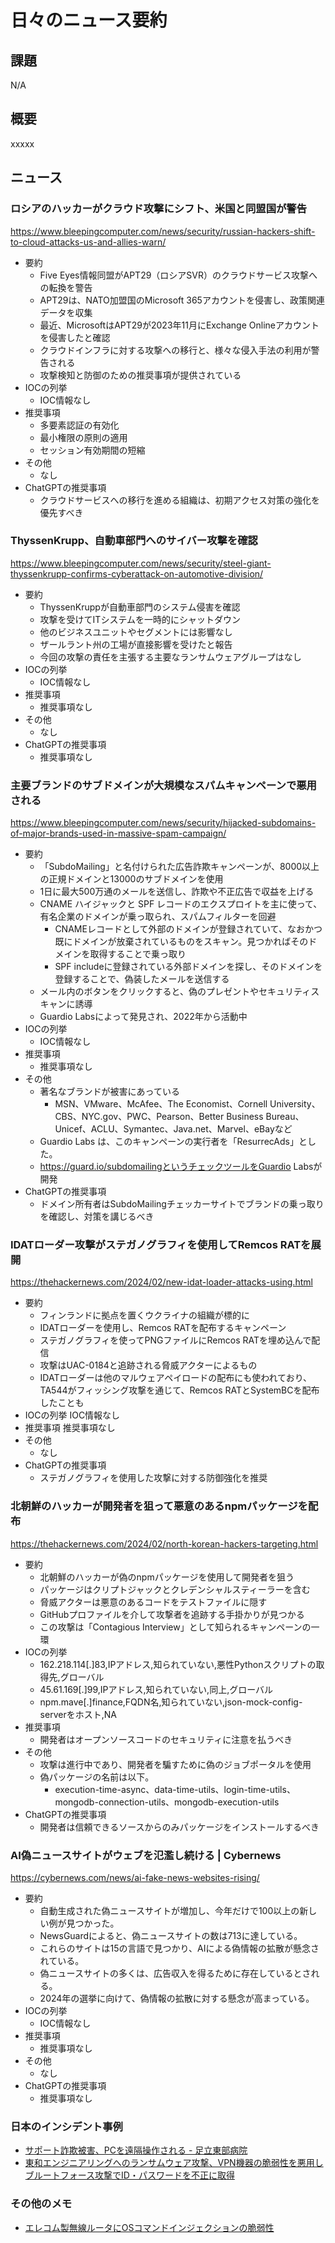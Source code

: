 # 日々のニュース要約

## 課題

N/A

## 概要

xxxxx

## ニュース

### ロシアのハッカーがクラウド攻撃にシフト、米国と同盟国が警告
https://www.bleepingcomputer.com/news/security/russian-hackers-shift-to-cloud-attacks-us-and-allies-warn/

- 要約
    - Five Eyes情報同盟がAPT29（ロシアSVR）のクラウドサービス攻撃への転換を警告
    - APT29は、NATO加盟国のMicrosoft 365アカウントを侵害し、政策関連データを収集
    - 最近、MicrosoftはAPT29が2023年11月にExchange Onlineアカウントを侵害したと確認
    - クラウドインフラに対する攻撃への移行と、様々な侵入手法の利用が警告される
    - 攻撃検知と防御のための推奨事項が提供されている
- IOCの列挙
    - IOC情報なし
- 推奨事項
    - 多要素認証の有効化
    - 最小権限の原則の適用
    - セッション有効期間の短縮
- その他
    - なし
- ChatGPTの推奨事項
    - クラウドサービスへの移行を進める組織は、初期アクセス対策の強化を優先すべき

### ThyssenKrupp、自動車部門へのサイバー攻撃を確認
https://www.bleepingcomputer.com/news/security/steel-giant-thyssenkrupp-confirms-cyberattack-on-automotive-division/

- 要約
    - ThyssenKruppが自動車部門のシステム侵害を確認
    - 攻撃を受けてITシステムを一時的にシャットダウン
    - 他のビジネスユニットやセグメントには影響なし
    - ザールラント州の工場が直接影響を受けたと報告
    - 今回の攻撃の責任を主張する主要なランサムウェアグループはなし
- IOCの列挙
    - IOC情報なし
- 推奨事項
    - 推奨事項なし
- その他
    - なし
- ChatGPTの推奨事項
    - 推奨事項なし

### 主要ブランドのサブドメインが大規模なスパムキャンペーンで悪用される
https://www.bleepingcomputer.com/news/security/hijacked-subdomains-of-major-brands-used-in-massive-spam-campaign/

- 要約
    - 「SubdoMailing」と名付けられた広告詐欺キャンペーンが、8000以上の正規ドメインと13000のサブドメインを使用
    - 1日に最大500万通のメールを送信し、詐欺や不正広告で収益を上げる
    - CNAME ハイジャックと SPF レコードのエクスプロイトを主に使って、有名企業のドメインが乗っ取られ、スパムフィルターを回避
      - CNAMEレコードとして外部のドメインが登録されていて、なおかつ既にドメインが放棄されているものをスキャン。見つかればそのドメインを取得することで乗っ取り
      - SPF includeに登録されている外部ドメインを探し、そのドメインを登録することで、偽装したメールを送信する
    - メール内のボタンをクリックすると、偽のプレゼントやセキュリティスキャンに誘導
    - Guardio Labsによって発見され、2022年から活動中
- IOCの列挙
    - IOC情報なし
- 推奨事項
    - 推奨事項なし
- その他
    - 著名なブランドが被害にあっている
      - MSN、VMware、McAfee、The Economist、Cornell University、CBS、NYC.gov、PWC、Pearson、Better Business Bureau、Unicef、ACLU、Symantec、Java.net、Marvel、eBayなど
    - Guardio Labs は、このキャンペーンの実行者を「ResurrecAds」とした。
    - https://guard.io/subdomailingというチェックツールをGuardio Labsが開発
- ChatGPTの推奨事項
    - ドメイン所有者はSubdoMailingチェッカーサイトでブランドの乗っ取りを確認し、対策を講じるべき

### IDATローダー攻撃がステガノグラフィを使用してRemcos RATを展開
https://thehackernews.com/2024/02/new-idat-loader-attacks-using.html

- 要約
    - フィンランドに拠点を置くウクライナの組織が標的に
    - IDATローダーを使用し、Remcos RATを配布するキャンペーン
    - ステガノグラフィを使ってPNGファイルにRemcos RATを埋め込んで配信
    - 攻撃はUAC-0184と追跡される脅威アクターによるもの
    - IDATローダーは他のマルウェアペイロードの配布にも使われており、TA544がフィッシング攻撃を通じて、Remcos RATとSystemBCを配布したことも
- IOCの列挙
    IOC情報なし
- 推奨事項
    推奨事項なし
- その他
    - なし
- ChatGPTの推奨事項
    - ステガノグラフィを使用した攻撃に対する防御強化を推奨

### 北朝鮮のハッカーが開発者を狙って悪意のあるnpmパッケージを配布
https://thehackernews.com/2024/02/north-korean-hackers-targeting.html

- 要約
    - 北朝鮮のハッカーが偽のnpmパッケージを使用して開発者を狙う
    - パッケージはクリプトジャックとクレデンシャルスティーラーを含む
    - 脅威アクターは悪意のあるコードをテストファイルに隠す
    - GitHubプロファイルを介して攻撃者を追跡する手掛かりが見つかる
    - この攻撃は「Contagious Interview」として知られるキャンペーンの一環
- IOCの列挙
    - 162.218.114[.]83,IPアドレス,知られていない,悪性Pythonスクリプトの取得先,グローバル
    - 45.61.169[.]99,IPアドレス,知られていない,同上,グローバル
    - npm.mave[.]finance,FQDN名,知られていない,json-mock-config-serverをホスト,NA
- 推奨事項
    - 開発者はオープンソースコードのセキュリティに注意を払うべき
- その他
    - 攻撃は進行中であり、開発者を騙すために偽のジョブポータルを使用
    - 偽パッケージの名前は以下。
      - execution-time-async、data-time-utils、login-time-utils、mongodb-connection-utils、mongodb-execution-utils
- ChatGPTの推奨事項
    - 開発者は信頼できるソースからのみパッケージをインストールするべき

### AI偽ニュースサイトがウェブを氾濫し続ける | Cybernews
https://cybernews.com/news/ai-fake-news-websites-rising/

- 要約
    - 自動生成された偽ニュースサイトが増加し、今年だけで100以上の新しい例が見つかった。
    - NewsGuardによると、偽ニュースサイトの数は713に達している。
    - これらのサイトは15の言語で見つかり、AIによる偽情報の拡散が懸念されている。
    - 偽ニュースサイトの多くは、広告収入を得るために存在しているとされる。
    - 2024年の選挙に向けて、偽情報の拡散に対する懸念が高まっている。
- IOCの列挙
    - IOC情報なし
- 推奨事項
    - 推奨事項なし
- その他
    - なし
- ChatGPTの推奨事項
    - 推奨事項なし

### 日本のインシデント事例
- [サポート詐欺被害、PCを遠隔操作される - 足立東部病院](https://www.security-next.com/154118)
- [東和エンジニアリングへのランサムウェア攻撃、VPN機器の脆弱性を悪用しブルートフォース攻撃でID・パスワードを不正に取得](https://s.netsecurity.ne.jp/article/2024/02/26/50630.html)

### その他のメモ
- [エレコム製無線ルータにOSコマンドインジェクションの脆弱性](https://s.netsecurity.ne.jp/article/2024/02/26/50628.html)